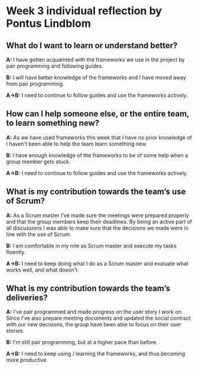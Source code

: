 # Week 3 individual reflection by Pontus Lindblom

## What do I want to learn or understand better?
**A:** I have gotten acquainted with the frameworks we use in the project by pair programming and following guides.

**B:** I will have better knowledge of the frameworks and I have moved away from pair programming.

**A->B:** I need to continue to follow guides and use the frameworks actively.

## How can I help someone else, or the entire team, to learn something new?
**A:** As we have used frameworks this week that I have no prior knowledge of I haven't been able to help the team learn something new.

**B:** I have enough knowledge of the frameworks to be of some help when a group member gets stuck.

**A->B:** I need to continue to follow guides and use the frameworks actively.

## What is my contribution towards the team’s use of Scrum?
**A:** As a Scrum master I've made sure the meetings were prepared properly and that the group members keep their deadlines. By being an active part of all discussions I was able to make sure that the decisions we made were in line with the use of Scrum.

**B:** I am comfortable in my role as Scrum master and execute my tasks fluently.

**A->B:** I need to keep doing what I do as a Scrum master and evaluate what works well, and what doesn't.

## What is my contribution towards the team’s deliveries?
**A:** I've pair programmed and made progress on the user story I work on. Since I've also prepare meeting documents and updated the social contract with our new decisions, the group have been able to focus on their user stories.

**B:** I'm still pair programming, but at a higher pace than before.

**A->B:** I need to keep using / learning the frameworks, and thus becoming more productive.
